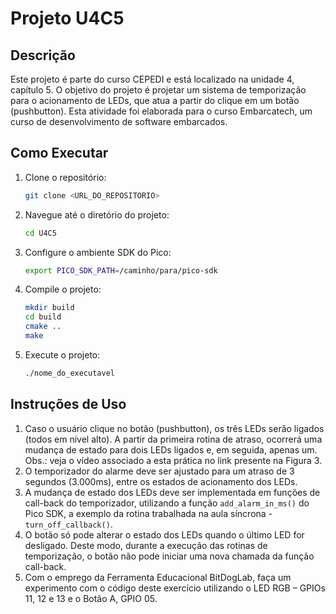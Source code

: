 # Projeto U4C5

## Descrição
Este projeto é parte do curso CEPEDI e está localizado na unidade 4, capítulo 5. O objetivo do projeto é projetar um sistema de temporização para o acionamento de LEDs, que atua a partir do clique em um botão (pushbutton). Esta atividade foi elaborada para o curso Embarcatech, um curso de desenvolvimento de software embarcados.

## Como Executar
1. Clone o repositório:
    ```bash
    git clone <URL_DO_REPOSITORIO>
    ```
2. Navegue até o diretório do projeto:
    ```bash
    cd U4C5
    ```
3. Configure o ambiente SDK do Pico:
    ```bash
    export PICO_SDK_PATH=/caminho/para/pico-sdk
    ```
4. Compile o projeto:
    ```bash
    mkdir build
    cd build
    cmake ..
    make
    ```
5. Execute o projeto:
    ```bash
    ./nome_do_executavel
    ```

## Instruções de Uso
1. Caso o usuário clique no botão (pushbutton), os três LEDs serão ligados (todos em nível alto). A partir da primeira rotina de atraso, ocorrerá uma mudança de estado para dois LEDs ligados e, em seguida, apenas um. Obs.: veja o vídeo associado a esta prática no link presente na Figura 3.
2. O temporizador do alarme deve ser ajustado para um atraso de 3 segundos (3.000ms), entre os estados de acionamento dos LEDs.
3. A mudança de estado dos LEDs deve ser implementada em funções de call-back do temporizador, utilizando a função `add_alarm_in_ms()` do Pico SDK, a exemplo da rotina trabalhada na aula síncrona - `turn_off_callback()`.
4. O botão só pode alterar o estado dos LEDs quando o último LED for desligado. Deste modo, durante a execução das rotinas de temporização, o botão não pode iniciar uma nova chamada da função call-back.
5. Com o emprego da Ferramenta Educacional BitDogLab, faça um experimento com o código deste exercício utilizando o LED RGB – GPIOs 11, 12 e 13 e o Botão A, GPIO 05.




